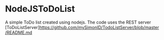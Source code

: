 # NodeJSToDoList
A simple ToDo list created using nodejs. 
The code uses the REST server [ToDoListServer]https://github.com/mySimonID/TodoListServer/blob/master/README.md

